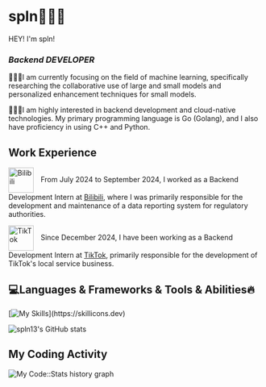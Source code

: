 # spln👨🏻‍💻
HEY! I'm spln!
### *Backend DEVELOPER*

👨🏻‍💻I am currently focusing on the field of machine learning, specifically researching the collaborative use of large and small models and personalized enhancement techniques for small models.

👨🏻‍💻I am highly interested in backend development and cloud-native technologies. My primary programming language is Go (Golang), and I also have proficiency in using C++ and Python.

## Work Experience
<p>
  <img src="/images/bilibili-logo.png" alt="Bilibili" style="width:50px; height:auto; display:inline-block; vertical-align:middle; margin-right:10px;">
  From July 2024 to September 2024, I worked as a Backend Development Intern at <a href="https://www.bilibili.com">Bilibili</a>, where I was primarily responsible for the development and maintenance of a data reporting system for regulatory authorities.
</p>

<p>
  <img src="/images/tiktok-logo.png" alt="TikTok" style="width:50px; height:auto; display:inline-block; vertical-align:middle; margin-right:10px;">
  Since December 2024, I have been working as a Backend Development Intern at <a href="https://www.tiktok.com">TikTok</a>, primarily responsible for the development of TikTok's local service business.
</p>


##  💻Languages & Frameworks & Tools & Abilities🔥
[![My Skills](https://skillicons.dev/icons?i=js,html,css,anaconda,blender,c,cpp,django,flask,docker,git,github,gmail,go,latex,linkedin,linux,md,mysql,nginx,py,pytorch,redis,stackoverflow,vscode,)](https://skillicons.dev)

![spln13's GitHub stats](https://github-readme-stats.vercel.app/api?username=spln13&show_icons=true&theme=synthwave)


## My Coding Activity
![My Code::Stats history graph](https://codestats-readme.wegfan.cn/history-graph/spln?history_days=30)
